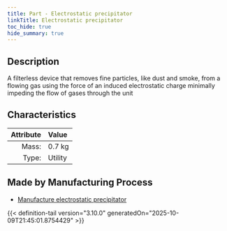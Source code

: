 ```yaml
---
title: Part - Electrostatic precipitator
linkTitle: Electrostatic precipitator
toc_hide: true
hide_summary: true
---
```

<!-- This is generated by the MarsSim HelpGenertor, do not edit. -->

## Description
A filterless device that removes fine particles,&#10;&#9;&#9;&#9;like dust and smoke, from a flowing gas using the force of&#10;&#9;&#9;&#9;an induced electrostatic charge minimally impeding the&#10;&#9;&#9;&#9;flow of gases through the unit

## Characteristics

| Attribute      | Value |
|--------:|:------|
|Mass:|0.7 kg|
|Type:|Utility|

## Made by Manufacturing Process

- [Manufacture electrostatic precipitator](/docs/definitions/process/manufacture-electrostatic-precipitator)




{{< definition-tail version="3.10.0" generatedOn="2025-10-09T21:45:01.8754429" >}}




